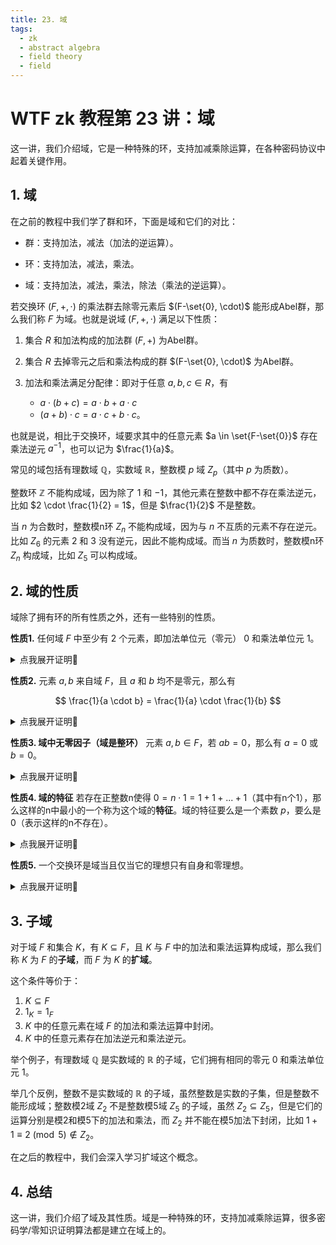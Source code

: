 ```yaml
---
title: 23. 域
tags:
  - zk
  - abstract algebra
  - field theory
  - field
---
```


# WTF zk 教程第 23 讲：域

这一讲，我们介绍域，它是一种特殊的环，支持加减乘除运算，在各种密码协议中起着关键作用。

## 1. 域

在之前的教程中我们学了群和环，下面是域和它们的对比：

- 群：支持加法，减法（加法的逆运算）。

- 环：支持加法，减法，乘法。

- 域：支持加法，减法，乘法，除法（乘法的逆运算）。

若交换环 $(F, +, \cdot)$ 的乘法群去除零元素后 $(F-\set{0}, \cdot)$ 能形成Abel群，那么我们称 $F$ 为域。也就是说域 $(F, +, \cdot)$ 满足以下性质：

1. 集合 $R$ 和加法构成的加法群 $(F, +)$ 为Abel群。

2. 集合 $R$ 去掉零元之后和乘法构成的群 $(F-\set{0}, \cdot)$ 为Abel群。

3. 加法和乘法满足分配律：即对于任意 $a, b, c \in R$，有

    - $a \cdot (b + c) = a \cdot b + a \cdot c$
    - $(a + b) \cdot c = a \cdot c + b \cdot c$。

也就是说，相比于交换环，域要求其中的任意元素 $a \in \set{F-\set{0}}$ 存在乘法逆元 $a^{-1}$，也可以记为 $\frac{1}{a}$。

常见的域包括有理数域 $\mathbb{Q}$，实数域 $\mathbb{R}$，整数模 $p$ 域 $Z_p$（其中 $p$ 为质数）。

整数环 $\mathbb{Z}$ 不能构成域，因为除了 $1$ 和 $-1$，其他元素在整数中都不存在乘法逆元，比如 $2 \cdot \frac{1}{2} = 1$，但是 $\frac{1}{2}$ 不是整数。

当 $n$ 为合数时，整数模n环 $Z_n$ 不能构成域，因为与 $n$ 不互质的元素不存在逆元。比如 $Z_6$ 的元素 $2$ 和 $3$ 没有逆元，因此不能构成域。而当 $n$ 为质数时，整数模n环 $Z_n$ 构成域，比如 $Z_5$ 可以构成域。

## 2. 域的性质

域除了拥有环的所有性质之外，还有一些特别的性质。

**性质1.** 任何域 $F$ 中至少有 $2$ 个元素，即加法单位元（零元） $0$ 和乘法单位元 $1$。

<details><summary>点我展开证明👀</summary>

根据定义，域存在 $0$ 和 $1$，我们需要证明 $0 \neq 1$。如果 $0 = 1$，那么 $F - \set{0}$ 为空集，不能构成乘法群，因此 $0 \neq 1$，任何域 $F$ 中至少有 $2$ 个元素。证毕

</details>


**性质2.** 元素 $a, b$ 来自域 $F$，且 $a$ 和 $b$ 均不是零元，那么有 

$$
\frac{1}{a \cdot b} = \frac{1}{a} \cdot \frac{1}{b}
$$

<details><summary>点我展开证明👀</summary>

证明这个命题等同于证明 $a \cdot b$ 和 $\frac{1}{a} \cdot \frac{1}{b}$ 互为逆元。根据乘法交换律，有 $a b \frac{1}{a}  \frac{1}{b} = a \frac{1}{a} b \frac{1}{b} = 1 \cdot 1 = 1$。因此， $a \cdot b$ 和 $\frac{1}{a} \cdot \frac{1}{b}$ 互为逆元。证毕

</details>

**性质3. 域中无零因子（域是整环）** 元素 $a, b \in F$，若 $ab = 0$，那么有 $a = 0$ 或 $b = 0$。

<details><summary>点我展开证明👀</summary>

证明这个命题等同于证明 $a \cdot b$ 和 $\frac{1}{a} \cdot \frac{1}{b}$ 互为逆元。根据乘法交换律，有 $a b \frac{1}{a}  \frac{1}{b} = a \frac{1}{a} b \frac{1}{b} = 1 \cdot 1 = 1$。因此， $a \cdot b$ 和 $\frac{1}{a} \cdot \frac{1}{b}$ 互为逆元。证毕

</details>

**性质4. 域的特征** 若存在正整数n使得 $0 = n \cdot 1 = 1 + 1 + ... + 1$（其中有n个1），那么这样的n中最小的一个称为这个域的**特征**。域的特征要么是一个素数 $p$，要么是 $0$（表示这样的n不存在）。

<details><summary>点我展开证明👀</summary>

假设 $n$ 为合数，那么存在 $a, b \in F$，使得 $n = ab$ 成立。根据特征的定义，有 $n \cdot 1 = 0$，也就是 $a \cdot b \cdot 1 = 0$，得到 $ab = 0$。根据性质3（域中无零因子），得到 $a = 0$ 或 $b = 0$，也就是 $n = ab = 0$，与假设矛盾。因此 $n$ 不是合数。

当 $n$ 为素数 $p$ 时，特征为 $p$，比如 $Z_5$。

对于无限域，比如有理数域 $R$，特征不存在，此时 $n = 0$。

</details>

**性质5.** 一个交换环是域当且仅当它的理想只有自身和零理想。

<details><summary>点我展开证明👀</summary>

**充分性**

设 $R$ 是一个域， $I$ 是 $R$ 的理想，其中 $I$ 不等于 $\set{0}$。我们需要证明 $I = R$。

首先，我们证明域的乘法单位元 $1$ 在 $I$ 中。因为 $I \neq \set{0}$，因此存在元素 $a \in I$ 且 $a \neq 0$，它的逆元 $a^{-1}$ 存在且在域 $R$ 中。根据理想的吸收律，有 $a a^{-1} = 1 \in I$，因此 $1 \in I$。

接下来，对于任意 $b \in R$，根据吸收律，有 $1 \cdot b =b \in I$，也就是 $R \subseteq I$。根据理想的定义，有 $I \subseteq R$，因此 $I = R$。证毕。

**必要性**

设 $R$ 是一个交换环，且对于 $R$ 的每个非零理想 $I$，有 $I = R$。考虑 $R$ 中的非零元素 $a$，我们将证明存在 $a^{-1} \in R$ 使得 $a \cdot a^{-1} = a^{-1} \cdot a = 1$。

对于 $R$ 中任意元素 $a$，我们考虑由 $a$ 生成的主理想： $I = (a) = \set{ra \mid r \in R}$。由于 $I$ 不是零理想且 $I = R$。因此，存在 $b \in R$ 使得 $ab = 1$，也就是 $a^{-1} = b \in R$。因此，交换环 $R$ 中任意元素存在逆元， $R$ 是域。证毕。

</details>

## 3. 子域

对于域 $F$ 和集合 $K$，有 $K \subseteq F$，且 $K$ 与 $F$ 中的加法和乘法运算构成域，那么我们称 $K$ 为 $F$ 的**子域**，而 $F$ 为 $K$ 的**扩域**。

这个条件等价于：

1. $K \subseteq F$
2. $1_K = 1_F$
3. $K$ 中的任意元素在域 $F$ 的加法和乘法运算中封闭。
4. $K$ 中的任意元素存在加法逆元和乘法逆元。

举个例子，有理数域 $\mathbb{Q}$ 是实数域的 $\mathbb{R}$ 的子域，它们拥有相同的零元 $0$ 和乘法单位元 $1$。

举几个反例，整数不是实数域的 $\mathbb{R}$ 的子域，虽然整数是实数的子集，但是整数不能形成域；整数模2域 $Z_2$ 不是整数模5域 $Z_5$ 的子域，虽然 $Z_2 \subseteq Z_5$，但是它们的运算分别是模2和模5下的加法和乘法，而 $Z_2$ 并不能在模5加法下封闭，比如 $1+1 \equiv 2 \pmod{5} \notin Z_2$。

在之后的教程中，我们会深入学习扩域这个概念。

## 4. 总结

这一讲，我们介绍了域及其性质。域是一种特殊的环，支持加减乘除运算，很多密码学/零知识证明算法都是建立在域上的。
